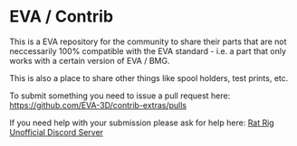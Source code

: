 # EVA / Contrib

This is a EVA repository for the community to share their parts that are not neccessarily 100% compatible with the EVA standard - i.e. a part that only works with a certain version of EVA / BMG.

This is also a place to share other things like spool holders, test prints, etc.

To submit something you need to issue a pull request here: https://github.com/EVA-3D/contrib-extras/pulls

If you need help with your submission please ask for help here: [Rat Rig Unofficial Discord Server](https://discord.gg/DcCEk8u)
